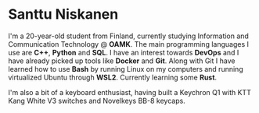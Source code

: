 # Santtu Niskanen

I'm a 20-year-old student from Finland, currently studying Information and Communication Technology @ **OAMK**. The main programming languages I use are **C++**, **Python** and **SQL**. I have an interest towards **DevOps** and I have already picked up tools like **Docker** and **Git**. Along with Git I have learned how to use **Bash** by running Linux on my computers and running virtualized Ubuntu through **WSL2**.
Currently learning some **Rust**.

I'm also a bit of a keyboard enthusiast, having built a Keychron Q1 with KTT Kang White V3 switches and Novelkeys BB-8 keycaps.

